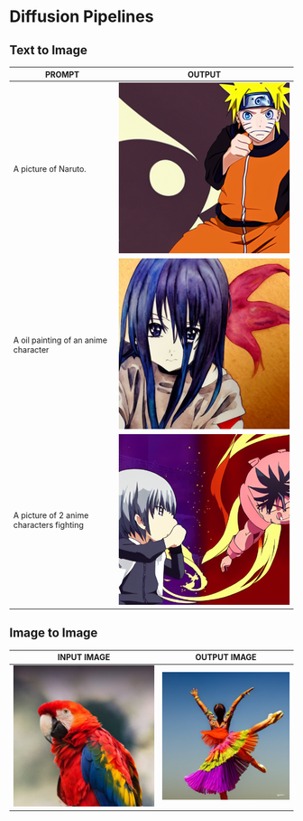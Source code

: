 # Diffusion Pipelines

## Text to Image

| PROMPT                                    | OUTPUT                                   |
|-------------------------------------------|------------------------------------------|
| A picture of Naruto.                      | ![naruto](./assets/text2img_naruto.png)  |
| A oil painting of an anime character      | ![anime](./assets/anime_text2img.png)    |
| A picture of 2 anime characters fighting  | ![person](./assets/text2image_fight.png) |


## Image to Image
| INPUT IMAGE                  | OUTPUT IMAGE                    |
|------------------------------|---------------------------------|
| ![input](./assets/macaw.jpg) | ![output](./assets/img2img.png) |
